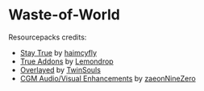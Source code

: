 # Waste-of-World

Resourcepacks credits:
 - [Stay True](https://www.curseforge.com/minecraft/mc-mods/cave-in) by [haimcyfly](https://www.curseforge.com/members/haimcyfly)
 - [True Addons](https://www.curseforge.com/minecraft/texture-packs/true-addons) by [Lemondrop](https://www.curseforge.com/members/lemondrop)
 - [Overlayed](https://www.curseforge.com/minecraft/texture-packs/overlayed) by [TwinSouls](https://www.curseforge.com/members/twinsouls)
 - [CGM Audio/Visual Enhancements](https://www.curseforge.com/minecraft/texture-packs/cgm-audio-visual-enhancements) by [zaeonNineZero](https://www.curseforge.com/members/zaeonninezero)
